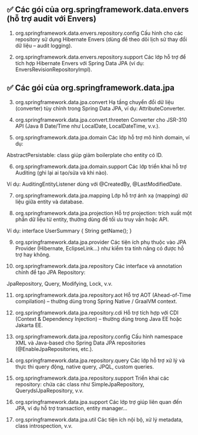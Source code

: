 ## ✅ Các gói của org.springframework.data.envers (hỗ trợ audit với Envers)
1. org.springframework.data.envers.repository.config
Cấu hình cho các repository sử dụng Hibernate Envers (dùng để theo dõi lịch sử thay đổi dữ liệu – audit logging).

2. org.springframework.data.envers.repository.support
Các lớp hỗ trợ để tích hợp Hibernate Envers với Spring Data JPA (ví dụ: EnversRevisionRepositoryImpl).

## ✅ Các gói của org.springframework.data.jpa
3. org.springframework.data.jpa.convert
Hạ tầng chuyển đổi dữ liệu (converter) tùy chỉnh trong Spring Data JPA, ví dụ: AttributeConverter.

4. org.springframework.data.jpa.convert.threeten
Converter cho JSR-310 API (Java 8 Date/Time như LocalDate, LocalDateTime, v.v.).

5. org.springframework.data.jpa.domain
Các lớp hỗ trợ mô hình domain, ví dụ:

AbstractPersistable: class giúp giảm boilerplate cho entity có ID.

6. org.springframework.data.jpa.domain.support
Các lớp triển khai hỗ trợ Auditing (ghi lại ai tạo/sửa và khi nào).

Ví dụ: AuditingEntityListener dùng với @CreatedBy, @LastModifiedDate.

7. org.springframework.data.jpa.mapping
Lớp hỗ trợ ánh xạ (mapping) dữ liệu giữa entity và database.

8. org.springframework.data.jpa.projection
Hỗ trợ projection: trích xuất một phần dữ liệu từ entity, thường dùng để tối ưu truy vấn hoặc API.

Ví dụ: interface UserSummary { String getName(); }

9. org.springframework.data.jpa.provider
Các tiện ích phụ thuộc vào JPA Provider (Hibernate, EclipseLink...) như kiểm tra tính năng có được hỗ trợ hay không.

10. org.springframework.data.jpa.repository
Các interface và annotation chính để tạo JPA Repository:

JpaRepository, Query, Modifying, Lock, v.v.

11. org.springframework.data.jpa.repository.aot
Hỗ trợ AOT (Ahead-of-Time compilation) – thường dùng trong Spring Native / GraalVM context.

12. org.springframework.data.jpa.repository.cdi
Hỗ trợ tích hợp với CDI (Context & Dependency Injection) – thường dùng trong Java EE hoặc Jakarta EE.

13. org.springframework.data.jpa.repository.config
Cấu hình namespace XML và Java-based cho Spring Data JPA repositories (@EnableJpaRepositories, etc.).

14. org.springframework.data.jpa.repository.query
Các lớp hỗ trợ xử lý và thực thi query động, native query, JPQL, custom queries.

15. org.springframework.data.jpa.repository.support
Triển khai các repository: chứa các class như SimpleJpaRepository, QuerydslJpaRepository, v.v.

16. org.springframework.data.jpa.support
Các lớp trợ giúp liên quan đến JPA, ví dụ hỗ trợ transaction, entity manager...

17. org.springframework.data.jpa.util
Các tiện ích nội bộ, xử lý metadata, class introspection, v.v.
